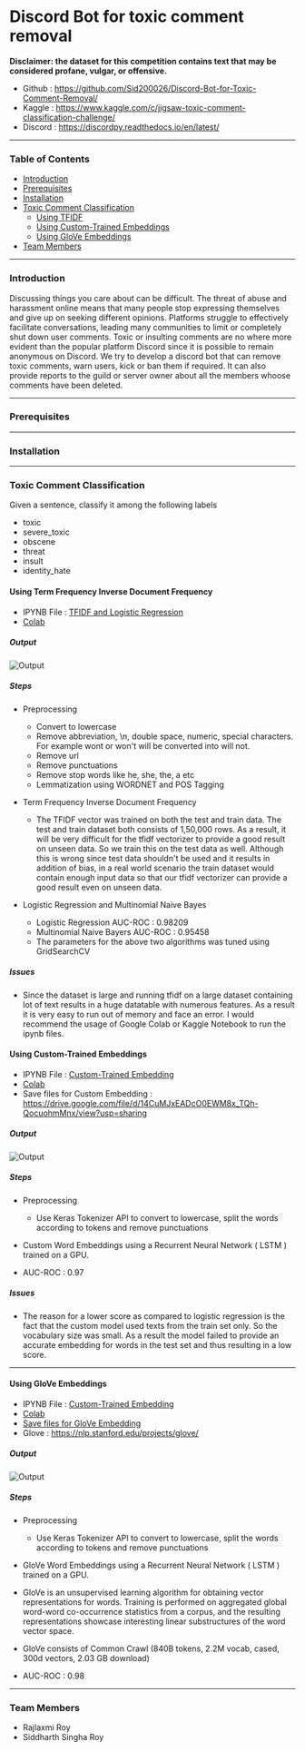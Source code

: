 # Discord Bot for toxic comment removal

**Disclaimer: the dataset for this competition contains text that may be considered profane, vulgar, or offensive.**

- Github : https://github.com/Sid200026/Discord-Bot-for-Toxic-Comment-Removal/
- Kaggle : https://www.kaggle.com/c/jigsaw-toxic-comment-classification-challenge/
- Discord : https://discordpy.readthedocs.io/en/latest/

---

### Table of Contents

- [ Introduction ](#introduction)
- [ Prerequisites](#prereq)
- [ Installation](#installation)
- [ Toxic Comment Classification](#toxic)
  - [ Using TFIDF](#tfidf)
  - [ Using Custom-Trained Embeddings](#custom)
  - [ Using GloVe Embeddings](#glove)
- [ Team Members](#team)

---

<a name="introduction" />

### Introduction

Discussing things you care about can be difficult. The threat of abuse and harassment online means that many people stop expressing themselves and give up on seeking different opinions. Platforms struggle to effectively facilitate conversations, leading many communities to limit or completely shut down user comments. Toxic or insulting comments are no where more evident than the popular platform Discord since it is possible to remain anonymous on Discord. We try to develop a discord bot that can remove toxic comments, warn users, kick or ban them if required. It can also provide reports to the guild or server owner about all the members whoose comments have been deleted.

---

<a name="prereq" />

### Prerequisites

---

<a name="installation" />

### Installation

---

<a name="toxic" />

### Toxic Comment Classification

Given a sentence, classify it among the following labels

- toxic
- severe_toxic
- obscene
- threat
- insult
- identity_hate

<a name="tfidf" />

#### Using Term Frequency Inverse Document Frequency

- IPYNB File : [TFIDF and Logistic Regression](ML/Toxic_Comment_Classifier_tfidf.ipynb)
- [Colab](https://colab.research.google.com/drive/1dRvXLOSmEwfRRIctLiTROt4-UVGxbXtk?usp=sharing)

##### Output

<img src="https://github.com/Sid200026/Discord-Bot-for-Toxic-Comment-Removal/blob/master/ML/Output/Logistic%20Regression%20using%20TFIDF.png" alt="Output"/>

##### Steps

- Preprocessing

  - Convert to lowercase
  - Remove abbreviation, \n, double space, numeric, special characters. For example wont or won't will be converted into will not.
  - Remove url
  - Remove punctuations
  - Remove stop words like he, she, the, a etc
  - Lemmatization using WORDNET and POS Tagging

- Term Frequency Inverse Document Frequency
  - The TFIDF vector was trained on both the test and train data. The test and train dataset both consists of 1,50,000 rows. As a result, it will be very difficult for the tfidf vectorizer to provide a good result on unseen data. So we train this on the test data as well. Although this is wrong since test data shouldn't be used and it results in addition of bias, in a real world scenario the train dataset would contain enough input data so that our tfidf vectorizer can provide a good result even on unseen data.
- Logistic Regression and Multinomial Naive Bayes
  - Logistic Regression AUC-ROC : 0.98209
  - Multinomial Naive Bayers AUC-ROC : 0.95458
  - The parameters for the above two algorithms was tuned using GridSearchCV

##### Issues

- Since the dataset is large and running tfidf on a large dataset containing lot of text results in a huge datatable with numerous features. As a result it is very easy to run out of memory and face an error. I would recommend the usage of Google Colab or Kaggle Notebook to run the ipynb files.

<a name="custom" />

#### Using Custom-Trained Embeddings

- IPYNB File : [Custom-Trained Embedding](ML/Toxic_Comment_Classification_Custom_Word_Embedding.ipynb)
- [Colab](https://colab.research.google.com/drive/1N6y43z2ioQp0fMYrRlDfnrLdtSQIDQk0?usp=sharing)
- Save files for Custom Embedding : https://drive.google.com/file/d/14CuMJxEADcO0EWM8x_TQh-QocuohmMnx/view?usp=sharing

##### Output

<img src="https://github.com/Sid200026/Discord-Bot-for-Toxic-Comment-Removal/blob/master/ML/Output/Custom%20Word%20Embedding.png" alt="Output"/>

##### Steps

- Preprocessing

  - Use Keras Tokenizer API to convert to lowercase, split the words according to tokens and remove punctuations

- Custom Word Embeddings using a Recurrent Neural Network ( LSTM ) trained on a GPU.
- AUC-ROC : 0.97

##### Issues

- The reason for a lower score as compared to logistic regression is the fact that the custom model used texts from the train set only. So the vocabulary size was small. As a result the model failed to provide an accurate embedding for words in the test set and thus resulting in a low score.

---

<a name="glove" />

#### Using GloVe Embeddings

- IPYNB File : [Custom-Trained Embedding](ML/Toxic_Comment_Classification_using_Pre_Trained_Word_Embeddings.ipynb)
- [Colab](https://colab.research.google.com/drive/1N6y43z2ioQp0fMYrRlDfnrLdtSQIDQk0?usp=sharing)
- [Save files for GloVe Embedding](https://drive.google.com/file/d/1URy7DYLAT2yFoaUQSgwQWdMTM6u6qsMP/view?usp=sharing)
- Glove : https://nlp.stanford.edu/projects/glove/

##### Output

<img src="https://github.com/Sid200026/Discord-Bot-for-Toxic-Comment-Removal/blob/master/ML/Output/GloVe%20Embedding.png" alt="Output"/>

##### Steps

- Preprocessing

  - Use Keras Tokenizer API to convert to lowercase, split the words according to tokens and remove punctuations

- GloVe Word Embeddings using a Recurrent Neural Network ( LSTM ) trained on a GPU.
- GloVe is an unsupervised learning algorithm for obtaining vector representations for words. Training is performed on aggregated global word-word co-occurrence statistics from a corpus, and the resulting representations showcase interesting linear substructures of the word vector space.
- GloVe consists of Common Crawl (840B tokens, 2.2M vocab, cased, 300d vectors, 2.03 GB download)
- AUC-ROC : 0.98

---

<a name="team" />

### Team Members

- Rajlaxmi Roy
- Siddharth Singha Roy
